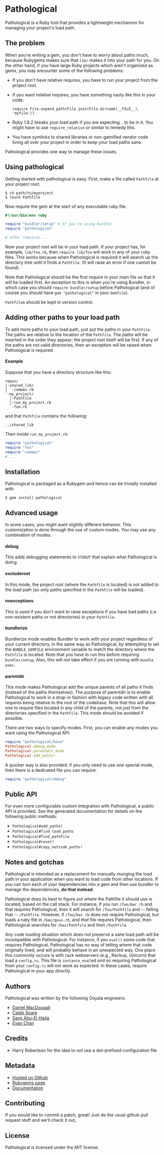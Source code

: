 # Pathological

Pathological is a Ruby tool that provides a lightweight mechanism for managing your project's load path.

## The problem

When you're writing a gem, you don't have to worry about paths much, because Rubygems makes sure that `lib/`
makes it into your path for you. On the other hand, if you have large Ruby projects which aren't organized as
gems, you may encounter some of the following problems:

  * If you don't have relative requires, you have to run your project from the project root.
  * If you want relative requires, you have something nasty like this in your code:

        require File.expand_path(File.join(File.dirname(__FILE__), 'myfile'))

  * Ruby 1.9.2 breaks your load path if you are expecting `.` to be in it. You might have to use
    `require_relative` or similar to remedy this.
  * You have symlinks to shared libraries or non-gemified vendor code living all over your project in order
    to keep your load paths sane.

Pathological provides one way to manage these issues.

## Using pathological

Getting started with pathological is easy. First, make a file called `Pathfile` at your project root:

    $ cd path/to/myproject
    $ touch Pathfile

Now require the gem at the start of any executable ruby file:

``` ruby
#!/usr/bin/env ruby

require "bundler/setup" # If you're using bundler
require "pathological"

# other requires...
```

Now your project root will be in your load path. If your project has, for example, `lib/foo.rb`, then `require
lib/foo` will work in any of your ruby files. This works because when Pathological is required it will search
up the directory tree until it finds a `Pathfile`. (It will raise an error if one cannot be found).

Note that Pathological should be the first require in your main file so that it will be loaded first. An
exception to this is when you're using Bundler, in which case you should `require bundler/setup` before
Pathological (and of course you should have `gem "pathological"` in your `Gemfile`).

`Pathfile`s should be kept in version control.

## Adding other paths to your load path

To add more paths to your load path, just put the paths in your `Pathfile`. The paths are relative to the
location of the `Pathfile`. The paths will be inserted in the order they appear; the project root itself will
be first. If any of the paths are not valid directories, then an exception will be raised when Pathological is
required.

#### Example

Suppose that you have a directory structure like this:

    repos/
    |-shared_lib/
    | `-common.rb
    `-my_project/
      |-Pathfile
      |-run_my_project.rb
      `-foo.rb

and that `Pathfile` contains the following:

    ../shared_lib

Then inside `run_my_project.rb`:

``` ruby
require "pathological"
require "foo"
require "common"
# ...
```

## Installation

Pathological is packaged as a Rubygem and hence can be trivially installed with

    $ gem install pathological

## Advanced usage

In some cases, you might want slightly different behavior. This customization is done through the use of
custom modes. You may use any combination of modes.

#### debug

This adds debugging statements to `STDOUT` that explain what Pathological is doing.

#### excluderoot

In this mode, the project root (where the `Pathfile` is located) is not added to the load path (so only paths
specified *in* the `Pathfile` will be loaded).

#### noexceptions

This is used if you don't want to raise exceptions if you have bad paths (i.e. non-existent paths or not
directories) in your `Pathfile`.

#### bundlerize

Bundlerize mode enables Bundler to work with your project regardless of your current directory, in the same
way as Pathological, by attempting to set the `BUNDLE_GEMFILE` environment variable to match the directory
where the `Pathfile` is located. Note that you have to run this before requiring `bundler/setup`. Also, this
will not take effect if you are running with `bundle exec`.

#### parentdir

This mode makes Pathological add the unique parents of all paths it finds (instead of the paths themselves).
The purpose of parentdir is to enable Pathological to work in a drop-in fashion with legacy code written with
all requires being relative to the root of the codebase. Note that this will allow one to require files
located in any child of the parents, not just from the directories specified in the `Pathfile`. This mode
should be avoided if possible.

There are two ways to specify modes. First, you can enable any modes you want using the Pathological API:

``` ruby
require "pathological/base"
Pathological.debug_mode
Pathological.parentdir_mode
Pathological.add_paths!
```

A quicker way is also provided: if you only need to use one special mode, then there is a dedicated file you
can require:

``` ruby
require "pathological/debug"
```

## Public API

For even more configurable custom integration with Pathological, a public API is provided. See the generated
documentation for details on the following public methods:

* `Pathological#add_paths!`
* `Pathological#find_load_paths`
* `Pathological#find_pathfile`
* `Pathological#reset!`
* `Pathological#copy_outside_paths!`

## Notes and gotchas

Pathological is intended as a replacement for manually munging the load path in your application when you want
to load code from other locations. If you can turn each of your dependencies into a gem and then use bundler
to manage the dependencies, **do that instead**.

Pathological does its best to figure out where the Pathfile it should use is located, based on the call stack.
For instance, if you run `/foo/bar.rb` and that requires Pathological, then it will search for `/foo/Pathfile`
and -- failing that -- `/Pathfile`. However, if `/foo/bar.rb` does not require Pathological, but loads a ruby
file in `/baz/quux.rb`, and *that* file requires Pathological, then Pathological searches for `/baz/Pathfile`
and then `/Pathfile`.

Any code loading situation which does not preserve a sane load path will be incompatible with Pathological.
For instance, if you `eval()` some code that requires Pathological, Pathological has no way of telling where
that code originally lived, and will probably behave in an unexpected way. One place this commonly occurs is
with rack webservers (e.g., Rackup, Unicorn) that load a `config.ru`. This file is `instance_eval`ed and so
requiring Pathological from your `config.ru` will not work as expected. In these cases, require Pathological
in your app directly.

## Authors

Pathological was written by the following Ooyala engineers:

* [Daniel MacDougall](mailto:dmac@ooyala.com)
* [Caleb Spare](mailto:caleb@ooyala.com)
* [Sami Abu-El-Haija](mailto:sami@ooyala.com)
* [Evan Chan](mailto:ev@ooyala.com)

## Credits

* Harry Robertson for the idea to *not* use a dot-prefixed configuration file

## Metadata

* [Hosted on Github](https://github.com/ooyala/pathological)
* [Rubygems page](https://rubygems.org/gems/pathological)
* [Documentation](http://rubydoc.info/github/ooyala/pathological/master/frames)

## Contributing

If you would like to commit a patch, great! Just do the usual github pull request stuff and we'll check it
out[.](http://www.randomkittengenerator.com/)

## License

Pathological is licensed under the MIT license.
